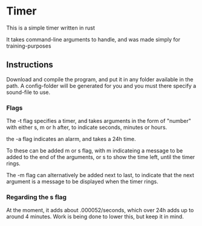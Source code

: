 # Timer

This is a simple timer written in rust

It takes command-line arguments to handle, and was made simply for training-purposes

## Instructions

Download and compile the program, and put it in any folder available in the path. A config-folder will be generated for you
and you must there specify a sound-file to use.

### Flags

The -t flag specifies a timer, and takes arguments in the form of "number" with either s, m or h after, to indicate
seconds, minutes or hours.

the -a flag indicates an alarm, and takes a 24h time.

To these can be added m or s flag, with m indicateing a message to be added to the end of the arguments, or s to show
the time left, until the timer rings.

The -m flag can alternatively be added next to last, to indicate that the next argument is a message to be displayed when the 
timer rings.

### Regarding the s flag

At the moment, it adds about .000052/seconds, which over 24h adds up to around 4 minutes.
Work is being done to lower this, but keep it in mind.
